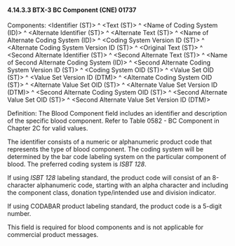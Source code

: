 #### 4.14.3.3 BTX-3 BC Component (CNE) 01737

Components: &lt;Identifier (ST)> ^ &lt;Text (ST)> ^ &lt;Name of Coding System (ID)> ^ &lt;Alternate Identifier (ST)> ^ &lt;Alternate Text (ST)> ^ &lt;Name of Alternate Coding System (ID)> ^ &lt;Coding System Version ID (ST)> ^ &lt;Alternate Coding System Version ID (ST)> ^ &lt;Original Text (ST)> ^ &lt;Second Alternate Identifier (ST)> ^ &lt;Second Alternate Text (ST)> ^ &lt;Name of Second Alternate Coding System (ID)> ^ &lt;Second Alternate Coding System Version ID (ST)> ^ &lt;Coding System OID (ST)> ^ &lt;Value Set OID (ST)> ^ &lt;Value Set Version ID (DTM)> ^ &lt;Alternate Coding System OID (ST)> ^ &lt;Alternate Value Set OID (ST)> ^ &lt;Alternate Value Set Version ID (DTM)> ^ &lt;Second Alternate Coding System OID (ST)> ^ &lt;Second Alternate Value Set OID (ST)> ^ &lt;Second Alternate Value Set Version ID (DTM)>

Definition: The Blood Component field includes an identifier and description of the specific blood component. Refer to Table 0582 - BC Component in Chapter 2C for valid values.

The identifier consists of a numeric or alphanumeric product code that represents the type of blood component. The coding system will be determined by the bar code labeling system on the particular component of blood. The preferred coding system is _ISBT 128_.

If using _ISBT 128_ labeling standard, the product code will consist of an 8-character alphanumeric code, starting with an alpha character and including the component class, donation type/intended use and division indicator.

If using CODABAR product labeling standard, the product code is a 5-digit number.

This field is required for blood components and is not applicable for commercial product messages.
